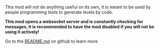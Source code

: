 This mod will not do anything useful on its own,
It is meant to be used by people programming tools to generate levels by code.

**This mod opens a websocket server and is constantly checking for messages, it is recommended to have the mod disabled if you will not be using it actively!**

Go to the [README.md](https://github.com/iAndyHD3/WSLiveEditor) on github to learn more